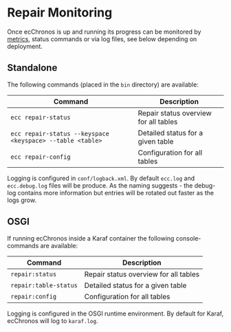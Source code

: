 # Repair Monitoring

Once ecChronos is up and running its progress can be monitored by [metrics](METRICS.md), status commands or via log files,
see below depending on deployment.

## Standalone

The following commands (placed in the `bin` directory) are available:

| Command                                                   | Description                           |
|-----------------------------------------------------------|---------------------------------------|
| `ecc repair-status`                                       | Repair status overview for all tables |
| `ecc repair-status --keyspace <keyspace> --table <table>` | Detailed status for a given table     |
| `ecc repair-config`                                       | Configuration for all tables          |

Logging is configured in `conf/logback.xml`. By default `ecc.log` and `ecc.debug.log` files will be produce.
As the naming suggests - the debug-log contains more information but entries will be rotated out faster as the logs grow.

## OSGI

If running ecChronos inside a Karaf container the following console-commands are available:

| Command               | Description                           |
|-----------------------|---------------------------------------|
| `repair:status`       | Repair status overview for all tables |
| `repair:table-status` | Detailed status for a given table     |
| `repair:config`       | Configuration for all tables          |

Logging is configured in the OSGI runtime environment. By default for Karaf, ecChronos will log to `karaf.log`.
